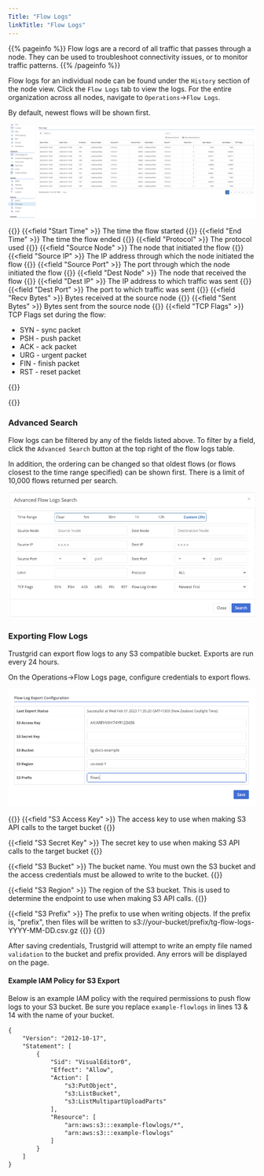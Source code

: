 ```yaml
---
Title: "Flow Logs"
linkTitle: "Flow Logs"
---
```


{{% pageinfo %}}
Flow logs are a record of all traffic that passes through a node. They can be used to troubleshoot connectivity issues, or to monitor traffic patterns.
{{% /pageinfo %}}

Flow logs for an individual node can be found under the `History` section of the node view. Click the `Flow Logs` tab to view the logs. For the entire organization across all nodes, navigate to `Operations`->`Flow Logs`.

By default, newest flows will be shown first.

![img](flow-logs-table.png)

{{<fields>}}
{{<field "Start Time" >}}
The time the flow started
{{</field >}}
{{<field "End Time" >}}
The time the flow ended
{{</field >}}
{{<field "Protocol" >}}
The protocol used
{{</field >}}
{{<field "Source Node" >}}
The node that initiated the flow
{{</field >}}
{{<field "Source IP" >}}
The IP address through which the node initiated the flow
{{</field >}}
{{<field "Source Port" >}}
The port through which the node initiated the flow
{{</field >}}
{{<field "Dest Node" >}}
The node that received the flow
{{</field >}}
{{<field "Dest IP" >}}
The IP address to which traffic was sent
{{</field >}}
{{<field "Dest Port" >}}
The port to which traffic was sent
{{</field >}}
{{<field "Recv Bytes" >}}
Bytes received at the source node
{{</field >}}
{{<field "Sent Bytes" >}}
Bytes sent from the source node
{{</field >}}
{{<field "TCP Flags" >}}
TCP Flags set during the flow:

- SYN - sync packet
- PSH - push packet
- ACK - ack packet
- URG - urgent packet
- FIN - finish packet
- RST - reset packet

{{</field >}}

{{</fields>}}

### Advanced Search

Flow logs can be filtered by any of the fields listed above. To filter by a field, click the `Advanced Search` button at the top right of the flow logs table.

In addition, the ordering can be changed so that oldest flows (or flows closest to the time range specified) can be shown first. There is a limit of 10,000 flows returned per search.

![img](advanced-search.png)

### Exporting Flow Logs

Trustgrid can export flow logs to any S3 compatible bucket. Exports are run every 24 hours.

On the Operations->Flow Logs page, configure credentials to export flows.

![img](s3-export.png)

{{<fields>}}
{{<field "S3 Access Key" >}}
The access key to use when making S3 API calls to the target bucket
{{</field >}}

{{<field "S3 Secret Key" >}}
The secret key to use when making S3 API calls to the target bucket
{{</field >}}

{{<field "S3 Bucket" >}}
The bucket name. You must own the S3 bucket and the access credentials must be allowed to write to the bucket.
{{</field >}}

{{<field "S3 Region" >}}
The region of the S3 bucket. This is used to determine the endpoint to use when making S3 API calls.
{{</field >}}

{{<field "S3 Prefix" >}}
The prefix to use when writing objects. If the prefix is, "prefix", then files will be written to s3://your-bucket/prefix/tg-flow-logs-YYYY-MM-DD.csv.gz
{{</field >}}
{{</fields>}}

After saving credentials, Trustgrid will attempt to write an empty file named `validation` to the bucket and prefix provided. Any errors will be displayed on the page.

#### Example IAM Policy for S3 Export

Below is an example IAM policy with the required permissions to push flow logs to your S3 bucket. Be sure you replace `example-flowlogs` in lines 13 & 14 with the name of your bucket.

<pre class="line-numbers language-json" data-line="13-14">
<code>{
    "Version": "2012-10-17",
    "Statement": [
        {
            "Sid": "VisualEditor0",
            "Effect": "Allow",
            "Action": [
                "s3:PutObject",
                "s3:ListBucket",
                "s3:ListMultipartUploadParts"
            ],
            "Resource": [
                "arn:aws:s3:::example-flowlogs/*",
                "arn:aws:s3:::example-flowlogs"
            ]
        }
    ]
}
</code></pre>
